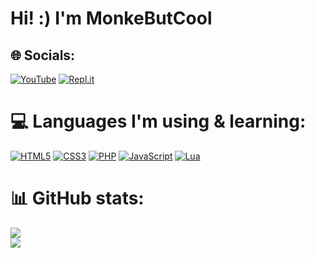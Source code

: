 # Hi! :) I'm MonkeButCool

## 🌐 Socials:
[![YouTube](https://img.shields.io/badge/YouTube-red?style=for-the-badge&logo=youtube&logoColor=white)](https://www.youtube.com/404) [![Repl.it](https://img.shields.io/badge/Replit-DD1200?style=for-the-badge&logo=Replit&logoColor=white)](https://replit.com/404) 

# 💻 Languages I'm using & learning:
[![HTML5](https://img.shields.io/badge/html5-%23E34F26.svg?style=for-the-badge&logo=html5&logoColor=white)](https://www.w3schools.com/html/default.asp) [![CSS3](https://img.shields.io/badge/css3-%231572B6.svg?style=for-the-badge&logo=css3&logoColor=white)](https://www.w3schools.com/css/default.asp) [![PHP](https://img.shields.io/badge/PHP-777BB4?logo=php&logoColor=fff&style=flat)](https://www.php.net/) [![JavaScript](https://img.shields.io/badge/javascript-%23323330.svg?style=for-the-badge&logo=javascript&logoColor=%23F7DF1E)](https://www.w3schools.com/js/) [![Lua](https://img.shields.io/badge/lua-%232C2D72.svg?style=for-the-badge&logo=lua&logoColor=white)](https://www.lua.org/docs.html)
# 📊 GitHub stats:
![](https://github-readme-stats.vercel.app/api?username=monkebutcool&theme=vision-friendly-dark&show_icons=true)<br/>
![](https://github-readme-stats.vercel.app/api/top-langs/?username=monkebutcool&theme=outrun&layout=donut) 
